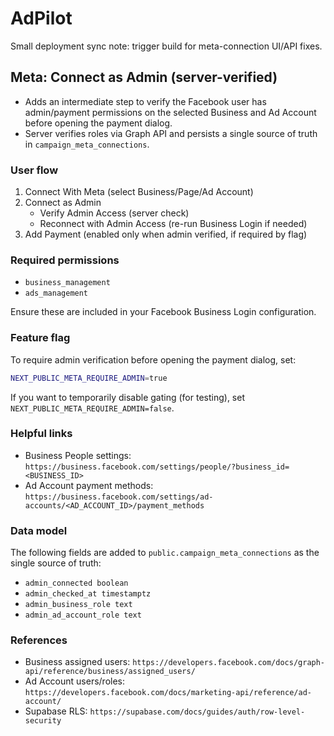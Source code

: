 # AdPilot

Small deployment sync note: trigger build for meta-connection UI/API fixes.

## Meta: Connect as Admin (server-verified)

- Adds an intermediate step to verify the Facebook user has admin/payment permissions on the selected Business and Ad Account before opening the payment dialog.
- Server verifies roles via Graph API and persists a single source of truth in `campaign_meta_connections`.

### User flow
1. Connect With Meta (select Business/Page/Ad Account)
2. Connect as Admin
   - Verify Admin Access (server check)
   - Reconnect with Admin Access (re-run Business Login if needed)
3. Add Payment (enabled only when admin verified, if required by flag)

### Required permissions
- `business_management`
- `ads_management`

Ensure these are included in your Facebook Business Login configuration.

### Feature flag
To require admin verification before opening the payment dialog, set:

```bash
NEXT_PUBLIC_META_REQUIRE_ADMIN=true
```

If you want to temporarily disable gating (for testing), set `NEXT_PUBLIC_META_REQUIRE_ADMIN=false`.

### Helpful links
- Business People settings: `https://business.facebook.com/settings/people/?business_id=<BUSINESS_ID>`
- Ad Account payment methods: `https://business.facebook.com/settings/ad-accounts/<AD_ACCOUNT_ID>/payment_methods`

### Data model
The following fields are added to `public.campaign_meta_connections` as the single source of truth:
- `admin_connected boolean`
- `admin_checked_at timestamptz`
- `admin_business_role text`
- `admin_ad_account_role text`

### References
- Business assigned users: `https://developers.facebook.com/docs/graph-api/reference/business/assigned_users/`
- Ad Account users/roles: `https://developers.facebook.com/docs/marketing-api/reference/ad-account/`
- Supabase RLS: `https://supabase.com/docs/guides/auth/row-level-security`
